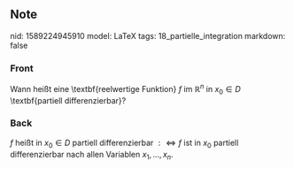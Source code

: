 ## Note
nid: 1589224945910
model: LaTeX
tags: 18_partielle_integration
markdown: false

### Front
Wann heißt eine \textbf{reelwertige Funktion} $f$ im $\mathbb{R}^n$  in $x_0 \in D$ \textbf{partiell differenzierbar}?

### Back
$f$ heißt in $x_{0} \in D$ partiell differenzierbar $: \Longleftrightarrow f$ ist in $x_{0}$ partiell differenzierbar nach allen Variablen $x_{1}, \ldots, x_{n}$.
